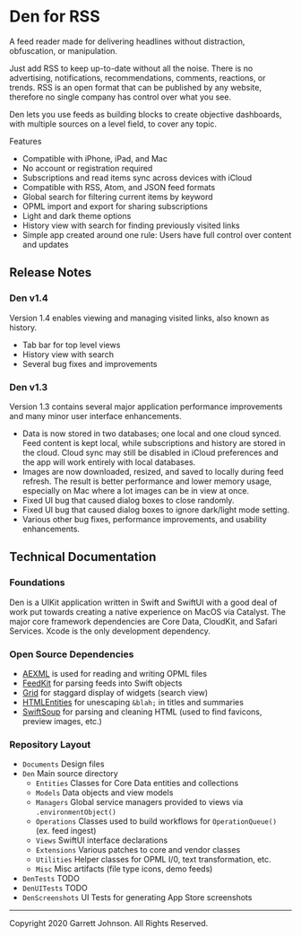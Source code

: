 # Den for RSS

A feed reader made for delivering headlines without distraction, obfuscation, or manipulation. 

Just add RSS to keep up-to-date without all the noise. There is no advertising, notifications, recommendations, comments, reactions, or trends. RSS is an open format that can be published by any website, therefore no single company has control over what you see.

Den lets you use feeds as building blocks to create objective dashboards, with multiple sources on a level field, to cover any topic.

Features

- Compatible with iPhone, iPad, and Mac
- No account or registration required
- Subscriptions and read items sync across devices with iCloud
- Compatible with RSS, Atom, and JSON feed formats
- Global search for filtering current items by keyword
- OPML import and export for sharing subscriptions
- Light and dark theme options
- History view with search for finding previously visited links
- Simple app created around one rule: Users have full control over content and updates

## Release Notes

### Den v1.4

Version 1.4 enables viewing and managing visited links, also known as history.

- Tab bar for top level views
- History view with search
- Several bug fixes and improvements

### Den v1.3

Version 1.3 contains several major application performance improvements and many minor user interface enhancements.

- Data is now stored in two databases; one local and one cloud synced. Feed content is kept local, while subscriptions and history are stored in the cloud. Cloud sync may still be disabled in iCloud preferences and the app will work entirely with local databases.
- Images are now downloaded, resized, and saved to locally during feed refresh. The result is better performance and lower memory usage, especially on Mac where a lot images can be in view at once.
- Fixed UI bug that caused dialog boxes to close randomly.
- Fixed UI bug that caused dialog boxes to ignore dark/light mode setting.
- Various other bug fixes, performance improvements, and usability enhancements.

## Technical Documentation

### Foundations

Den is a UIKit application written in Swift and SwiftUI with a good deal of work put towards creating a native experience on MacOS via Catalyst. The major core framework dependencies are Core Data, CloudKit, and Safari Services. Xcode is the only development dependency.

### Open Source Dependencies

- [AEXML](https://github.com/tadija/AEXML) is used for reading and writing OPML files
- [FeedKit](https://github.com/nmdias/FeedKit) for parsing feeds into Swift objects
- [Grid](https://github.com/spacenation/swiftui-grid) for staggard display of widgets (search view)
- [HTMLEntities](https://github.com/Kitura/swift-html-entities) for unescaping `&blah;` in titles and summaries
- [SwiftSoup](https://github.com/scinfu/SwiftSoup) for parsing and cleaning HTML (used to find favicons, preview images, etc.)

### Repository Layout

* `Documents` Design files
* `Den` Main source directory
  * `Entities` Classes for Core Data entities and collections
  * `Models` Data objects and view models
  * `Managers` Global service managers provided to views via `.environmentObject()`
  * `Operations` Classes used to build workflows for `OperationQueue()` (ex. feed ingest)
  * `Views` SwiftUI interface declarations
  * `Extensions` Various patches to core and vendor classes
  * `Utilities` Helper classes for OPML I/0, text transformation, etc.
  * `Misc` Misc artifacts (file type icons, demo feeds)
* `DenTests` TODO
* `DenUITests` TODO
* `DenScreenshots` UI Tests for generating App Store screenshots

---

Copyright 2020 Garrett Johnson. All Rights Reserved.
